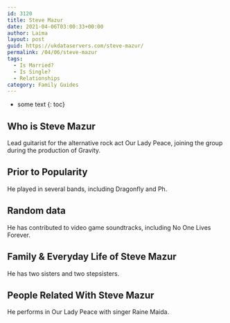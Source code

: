 ```yaml
---
id: 3120
title: Steve Mazur
date: 2021-04-06T03:00:33+00:00
author: Laima
layout: post
guid: https://ukdataservers.com/steve-mazur/
permalink: /04/06/steve-mazur
tags:
  - Is Married?
  - Is Single?
  - Relationships
category: Family Guides
---
```


* some text
{: toc}


## Who is Steve Mazur
                  
                  
                  
Lead guitarist for the alternative rock act Our Lady Peace, joining the group during the production of Gravity.
                  
              
            
              
            
                
                
                
## Prior to Popularity
                  
                  
                  
He played in several bands, including Dragonfly and Ph.
                  
              
            
              
            
                
                
                
## Random data
                  
                  
                  
He has contributed to video game soundtracks, including No One Lives Forever.
                  
              
            
              
            
                
                
                
## Family & Everyday Life of Steve Mazur
                  
                  
                  
He has two sisters and two stepsisters.
                  
              
            
              
            
                
                
                
## People Related With Steve Mazur
                  
                  
                  
He performs in Our Lady Peace with singer Raine Maida.
                  
              
            
              
            
                
              
            
              
              
            
            
              
            
          
          
          